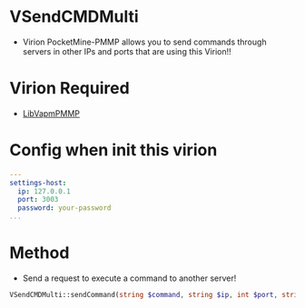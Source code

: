 # VSendCMDMulti
- Virion PocketMine-PMMP allows you to send commands through servers in other IPs and ports that are using this Virion!!

# Virion Required
- [LibVapmPMMP](https://github.com/VennDev/LibVapmPMMP)

# Config when init this virion
```yml
---
settings-host:
  ip: 127.0.0.1
  port: 3003
  password: your-password
...
```

# Method
- Send a request to execute a command to another server!
```php
VSendCMDMulti::sendCommand(string $command, string $ip, int $port, string $password);
```
